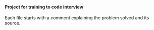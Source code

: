 #### Project for training to code interview

Each file starts with a comment explaining the problem solved and its source.